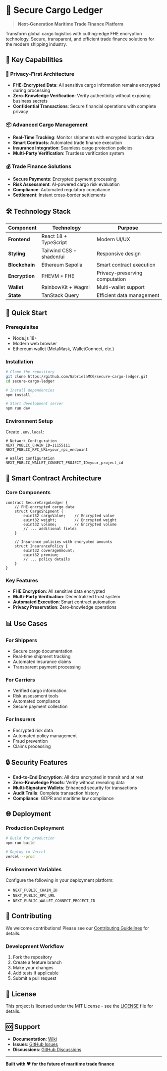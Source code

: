# 🚢 Secure Cargo Ledger

> **Next-Generation Maritime Trade Finance Platform**

Transform global cargo logistics with cutting-edge FHE encryption technology. Secure, transparent, and efficient trade finance solutions for the modern shipping industry.

## 🌟 Key Capabilities

### 🔐 **Privacy-First Architecture**
- **FHE-Encrypted Data**: All sensitive cargo information remains encrypted during processing
- **Zero-Knowledge Verification**: Verify authenticity without exposing business secrets
- **Confidential Transactions**: Secure financial operations with complete privacy

### 📦 **Advanced Cargo Management**
- **Real-Time Tracking**: Monitor shipments with encrypted location data
- **Smart Contracts**: Automated trade finance execution
- **Insurance Integration**: Seamless cargo protection policies
- **Multi-Party Verification**: Trustless verification system

### 💰 **Trade Finance Solutions**
- **Secure Payments**: Encrypted payment processing
- **Risk Assessment**: AI-powered cargo risk evaluation
- **Compliance**: Automated regulatory compliance
- **Settlement**: Instant cross-border settlements

## 🛠 Technology Stack

| Component | Technology | Purpose |
|-----------|------------|---------|
| **Frontend** | React 18 + TypeScript | Modern UI/UX |
| **Styling** | Tailwind CSS + shadcn/ui | Responsive design |
| **Blockchain** | Ethereum Sepolia | Smart contract execution |
| **Encryption** | FHEVM + FHE | Privacy-preserving computation |
| **Wallet** | RainbowKit + Wagmi | Multi-wallet support |
| **State** | TanStack Query | Efficient data management |

## 🚀 Quick Start

### Prerequisites
- Node.js 18+ 
- Modern web browser
- Ethereum wallet (MetaMask, WalletConnect, etc.)

### Installation

```bash
# Clone the repository
git clone https://github.com/GabrielaMCG/secure-cargo-ledger.git
cd secure-cargo-ledger

# Install dependencies
npm install

# Start development server
npm run dev
```

### Environment Setup

Create `.env.local`:

```env
# Network Configuration
NEXT_PUBLIC_CHAIN_ID=11155111
NEXT_PUBLIC_RPC_URL=your_rpc_endpoint

# Wallet Configuration  
NEXT_PUBLIC_WALLET_CONNECT_PROJECT_ID=your_project_id
```

## 🔧 Smart Contract Architecture

### Core Components

```solidity
contract SecureCargoLedger {
    // FHE-encrypted cargo data
    struct CargoShipment {
        euint32 cargoValue;    // Encrypted value
        euint32 weight;        // Encrypted weight
        euint32 volume;        // Encrypted volume
        // ... additional fields
    }
    
    // Insurance policies with encrypted amounts
    struct InsurancePolicy {
        euint32 coverageAmount;
        euint32 premium;
        // ... policy details
    }
}
```

### Key Features
- **FHE Encryption**: All sensitive data encrypted
- **Multi-Party Verification**: Decentralized trust system
- **Automated Execution**: Smart contract automation
- **Privacy Preservation**: Zero-knowledge operations

## 📊 Use Cases

### For Shippers
- Secure cargo documentation
- Real-time shipment tracking
- Automated insurance claims
- Transparent payment processing

### For Carriers
- Verified cargo information
- Risk assessment tools
- Automated compliance
- Secure payment collection

### For Insurers
- Encrypted risk data
- Automated policy management
- Fraud prevention
- Claims processing

## 🔒 Security Features

- **End-to-End Encryption**: All data encrypted in transit and at rest
- **Zero-Knowledge Proofs**: Verify without revealing data
- **Multi-Signature Wallets**: Enhanced security for transactions
- **Audit Trails**: Complete transaction history
- **Compliance**: GDPR and maritime law compliance

## 🌐 Deployment

### Production Deployment

```bash
# Build for production
npm run build

# Deploy to Vercel
vercel --prod
```

### Environment Variables
Configure the following in your deployment platform:

- `NEXT_PUBLIC_CHAIN_ID`
- `NEXT_PUBLIC_RPC_URL`
- `NEXT_PUBLIC_WALLET_CONNECT_PROJECT_ID`

## 🤝 Contributing

We welcome contributions! Please see our [Contributing Guidelines](CONTRIBUTING.md) for details.

### Development Workflow
1. Fork the repository
2. Create a feature branch
3. Make your changes
4. Add tests if applicable
5. Submit a pull request

## 📄 License

This project is licensed under the MIT License - see the [LICENSE](LICENSE) file for details.

## 🆘 Support

- **Documentation**: [Wiki](https://github.com/GabrielaMCG/secure-cargo-ledger/wiki)
- **Issues**: [GitHub Issues](https://github.com/GabrielaMCG/secure-cargo-ledger/issues)
- **Discussions**: [GitHub Discussions](https://github.com/GabrielaMCG/secure-cargo-ledger/discussions)

---

**Built with ❤️ for the future of maritime trade finance**
